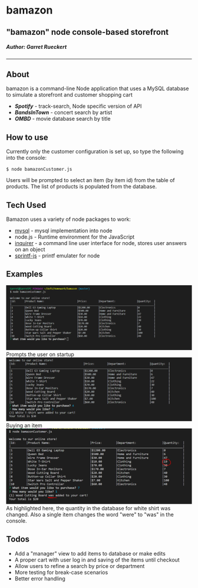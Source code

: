 # bamazon
## "bamazon" node console-based storefront
##### Author: Garret Rueckert
***

## About
bamazon is a command-line Node application that uses a MySQL database to simulate a storefront and customer shopping cart

  - ***Spotify*** - track-search, Node specific version of API
  - ***BandsInTown*** - concert search by artist
  - ***OMBD*** - movie database search by title

## How to use
Currently only the customer configuration is set up, so type the following into the console:
```
$ node bamazonCustomer.js
```
Users will be prompted to select an item (by item id) from the table of products. The list of products is populated from the database.

## Tech Used

Bamazon uses a variety of node packages to work:

* [mysql](https://www.npmjs.com/package/mysql) - mysql implementation into node
* node.js - Runtime environment for the JavaScript
* [inquirer](https://www.npmjs.com/package/inquirer) - a command line user interface for node, stores user answers on an object
* [sprintf-js](https://www.npmjs.com/package/sprintf-js) - printf emulater for node


## Examples
![](screenshots/capture1.PNG)
Prompts the user on startup
![](screenshots/capture2.PNG)
Buying an item
![](screenshots/capture3.PNG)
As highlighted here, the quantity in the database for white shirt was changed. Also a single item changes the word "were" to "was" in the console.



## Todos
- Add a "manager" view to add items to database or make edits
- A proper cart with user log in and saving of the items until checkout
- Allow users to refine a search by price or department
- More testing for break-case scenarios
- Better error handling
